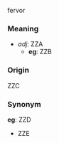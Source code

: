 fervor
### Meaning
+ _adj_: ZZA
    + __eg__: ZZB

### Origin

ZZC

### Synonym

__eg__: ZZD

+ ZZE


